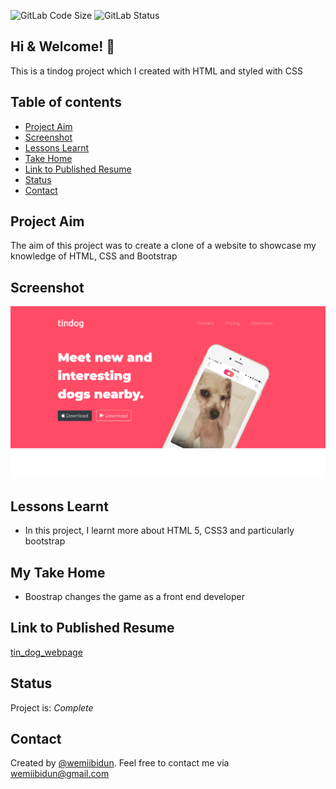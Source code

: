 
![GitLab Code Size](https://img.shields.io/github/languages/code-size/wemiibidun/tin_dog_project)
![GitLab Status](https://flat.badgen.net/github/status/micromatch/micromatch)

## Hi & Welcome! 👋

This is a tindog project which I created with HTML and styled with CSS


## Table of contents
* [Project Aim](#project-aim)
* [Screenshot](#screenshot)
* [Lessons Learnt](#lessons-learnt)
* [Take Home](#my-take-home)
* [Link to Published Resume](#link-to-published-resume)
* [Status](#status)
* [Contact](#contact)


## Project Aim
The aim of this project was to create a clone of a website to showcase my knowledge of HTML, CSS and Bootstrap

## Screenshot
![Sample image](https://github.com/wemiibidun/tin_dog_project/blob/master/tin_dog.png)


## Lessons Learnt

- In this project, I learnt more about HTML 5, CSS3 and particularly bootstrap


## My Take Home

- Boostrap changes the game as a front end developer


## Link to Published Resume

[tin_dog_webpage](https://wemiibidun.github.io/tin_dog_project/)


## Status
Project is: _Complete_

## Contact
Created by [@wemiibidun](https://twitter.com/wemiibidun/). Feel free to contact me via wemiibidun@gmail.com
